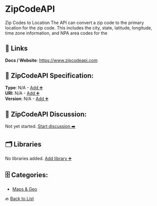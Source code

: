 # ZipCodeAPI

Zip Codes to Location The API can convert a zip code to the primary location for the zip code. This includes the city, state, latitude, longitude, time zone information, and NPA area codes for the

##  🔗 Links
**Docs / Website**: https://www.zipcodeapi.com

## 🧬 ZipCodeAPI Specification:
**Type**: N/A - [Add ➕](https://github.com/apis-list/apis-list/edit/main/apis.yaml#L22946)  
**URI**: N/A - [Add ➕](https://github.com/apis-list/apis-list/edit/main/apis.yaml#L22946)  
**Version**: N/A - [Add ➕](https://github.com/apis-list/apis-list/edit/main/apis.yaml#L22946)

## 💬 ZipCodeAPI Discussion:
Not yet started. [Start discussion ➡️](https://github.com/apis-list/apis-list/discussions/new)

## 🗂️ Libraries

No libraries added. [Add library ➕](https://github.com/apis-list/apis-list/edit/main/apis.yaml#L22946)    


## 🗄️ Categories:
- [Maps & Geo](https://github.com/apis-list/apis-list#maps--geo-)

🔙  [Back to List](https://github.com/apis-list/apis-list)
